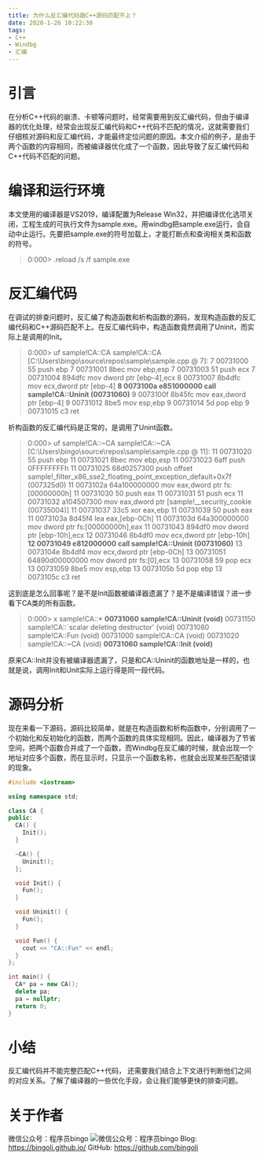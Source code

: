 ```yaml
---
title: 为什么反汇编代码跟C++源码匹配不上？
date: 2020-1-26 10:22:30
tags:
- C++
- Windbg
- 汇编
---
```


# 引言

在分析C++代码的崩溃、卡顿等问题时，经常需要用到反汇编代码，但由于编译器的优化处理，经常会出现反汇编代码和C++代码不匹配的情况，这就需要我们仔细核对源码和反汇编代码，才能最终定位问题的原因。本文介绍的例子，是由于两个函数的内容相同，而被编译器优化成了一个函数，因此导致了反汇编代码和C++代码不匹配的问题。

# 编译和运行环境

本文使用的编译器是VS2019，编译配置为Release Win32，并把编译优化选项关闭，工程生成的可执行文件为sample.exe。用windbg把sample.exe运行，会自动中止运行。先要把sample.exe的符号加载上，才能打断点和查询相关类和函数的符号。

> 0:000> .reload /s /f sample.exe

# 反汇编代码

在调试的排查问题时，反汇编了构造函数和析构函数的源码，发现构造函数的反汇编代码和C++源码匹配不上。在反汇编代码中，构造函数竟然调用了Uninit，而实际上是调用的Init。

> 0:000> uf sample!CA::CA
sample!CA::CA [C:\Users\bingo\source\repos\sample\sample.cpp @ 7]:
    7 00731000 55              push    ebp
    7 00731001 8bec            mov     ebp,esp
    7 00731003 51              push    ecx
    7 00731004 894dfc          mov     dword ptr [ebp-4],ecx
    8 00731007 8b4dfc          mov     ecx,dword ptr [ebp-4]
    **8 0073100a e851000000      call    sample!CA::Uninit (00731060)**
    9 0073100f 8b45fc          mov     eax,dword ptr [ebp-4]
    9 00731012 8be5            mov     esp,ebp
    9 00731014 5d              pop     ebp
    9 00731015 c3              ret
> 

析构函数的反汇编代码是正常的，是调用了Unint函数。
  
> 0:000> uf sample!CA::~CA
sample!CA::~CA [C:\Users\bingo\source\repos\sample\sample.cpp @ 11]:
   11 00731020 55              push    ebp
   11 00731021 8bec            mov     ebp,esp
   11 00731023 6aff            push    0FFFFFFFFh
   11 00731025 68d0257300      push    offset sample!_filter_x86_sse2_floating_point_exception_default+0x7f (007325d0)
   11 0073102a 64a100000000    mov     eax,dword ptr fs:[00000000h]
   11 00731030 50              push    eax
   11 00731031 51              push    ecx
   11 00731032 a104507300      mov     eax,dword ptr [sample!__security_cookie (00735004)]
   11 00731037 33c5            xor     eax,ebp
   11 00731039 50              push    eax
   11 0073103a 8d45f4          lea     eax,[ebp-0Ch]
   11 0073103d 64a300000000    mov     dword ptr fs:[00000000h],eax
   11 00731043 894df0          mov     dword ptr [ebp-10h],ecx
   12 00731046 8b4df0          mov     ecx,dword ptr [ebp-10h]
   **12 00731049 e812000000      call    sample!CA::Uninit (00731060)**
   13 0073104e 8b4df4          mov     ecx,dword ptr [ebp-0Ch]
   13 00731051 64890d00000000  mov     dword ptr fs:[0],ecx
   13 00731058 59              pop     ecx
   13 00731059 8be5            mov     esp,ebp
   13 0073105b 5d              pop     ebp
   13 0073105c c3              ret
>

这到底是怎么回事呢？是不是Init函数被编译器遗漏了？是不是编译错误？进一步看下CA类的所有函数。

> 0:000> x sample!CA::*
**00731060          sample!CA::Uninit (void)**
00731150          sample!CA::`scalar deleting destructor' (void)
00731080          sample!CA::Fun (void)
00731000          sample!CA::CA (void)
00731020          sample!CA::~CA (void)
**00731060          sample!CA::Init (void)**
>

原来CA::Init并没有被编译器遗漏了，只是和CA::Uninit的函数地址是一样的，也就是说，调用Init和Unit实际上运行得是同一段代码。

# 源码分析

现在来看一下源码，源码比较简单，就是在构造函数和析构函数中，分别调用了一个初始化和反初始化的函数，而两个函数的具体实现相同。因此，编译器为了节省空间，把两个函数合并成了一个函数，而Windbg在反汇编的时候，就会出现一个地址对应多个函数，而在显示时，只显示一个函数名称，也就会出现某些匹配错误的现象。

``` C++
#include <iostream>

using namespace std;

class CA {
public:
  CA() {
    Init();
  }

  ~CA() {
    Uninit();
  };

  void Init() {
    Fun();
  }

  void Uninit() {
    Fun();
  }

  void Fun() {
    cout << "CA::Fun" << endl;
  }
};

int main() {
  CA* pa = new CA();
  delete pa;
  pa = nullptr;
  return 0;
}
```

# 小结

反汇编代码并不能完整匹配C++代码， 还需要我们结合上下文进行判断他们之间的对应关系。了解了编译器的一些优化手段，会让我们能够更快的排查问题。

# 关于作者
微信公众号：程序员bingo
![微信公众号：程序员bingo](https://bingoli.github.io/wechat.jpeg)
Blog: https://bingoli.github.io/
GitHub: https://github.com/bingoli